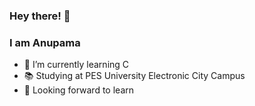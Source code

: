 ### Hey there! 👋
### I am Anupama
- 🌱 I’m currently learning C 
- :books: Studying at PES University Electronic City Campus
- 👀 Looking forward to learn

<!--
**anupamakpatil/anupamakpatil** is a ✨ _special_ ✨ repository because its `README.md` (this file) appears on your GitHub profile.

Here are some ideas to get you started:

- 🔭 I’m currently working on ...
- 🌱 I’m currently learning C
- :books: Studying at PES University Electronic City Campus
- 👀 Looking forward to learn
- 👯 I’m looking to collaborate on ...
- 🤔 I’m looking for help with ...
- 💬 Ask me about ...
- 📫 How to reach me: ...
- 😄 Pronouns: ...
- ⚡ Fun fact: ...
-->
